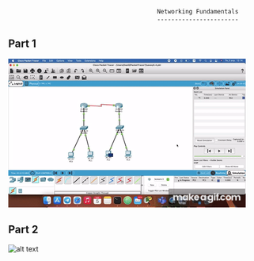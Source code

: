                                               Networking Fundamentals
                                              -----------------------
Part 1
---


![alt text](1.gif)




Part 2
---


![alt text](2.gif)
